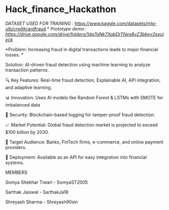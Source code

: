 
# Hack_finance_Hackathon
*DATASET USED FOR TRAINING* : https://www.kaggle.com/datasets/mlg-ulb/creditcardfraud *
*Prototype demo : https://drive.google.com/drive/folders/1dq7qNk7XabDrTNes8vZ3bbxy2exujeck*
<p></p>
<p></p>
<p>*Problem: Increasing fraud in digital transactions leads to major financial losses.
*</p>
<p></p>
<p>Solution: AI-driven fraud detection using machine learning to analyze transaction patterns.
</p>
<p>🔍 Key Features: Real-time fraud detection, Explainable AI, API integration, and adaptive learning.
</p>
<p🛠 Tech Stack: Python, Scikit-Learn, XGBoost, Flask, AWS/GCP for deployment.
></p>
<p>📊 Innovation: Uses AI models like Random Forest & LSTMs with SMOTE for imbalanced data</p>
<p>🔗 Security: Blockchain-based logging for tamper-proof fraud detection.
</p>
<p>📈 Market Potential: Global fraud detection market is projected to exceed $100 billion by 2030.
</p>
<p>👥 Target Audience: Banks, FinTech firms, e-commerce, and online payment providers.</p>
<p>🚀 Deployment: Available as an API for easy integration into financial systems.
</p>
<p></p>
<p></p>



MEMBERS
<p>Somya Shekhar Tiwari - SomyaST2005</p>
<p>Sarthak Jaiswal - SarthakJa18</p>
<p>Shreyash Sharma - Shreyash90sin</p>
